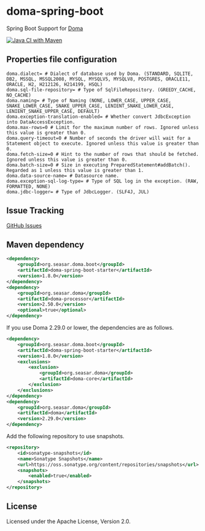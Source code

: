 # doma-spring-boot

Spring Boot Support for [Doma](https://github.com/domaframework/doma)

[![Java CI with Maven](https://github.com/domaframework/doma-spring-boot/workflows/Java%20CI%20with%20Maven/badge.svg)](https://github.com/domaframework/doma-spring-boot/actions?query=workflow%3A%22Java+CI+with+Maven%22)

## Properties file configuration

``` properties
doma.dialect= # Dialect of database used by Doma. (STANDARD, SQLITE, DB2, MSSQL, MSSQL2008, MYSQL, MYSQLV5, MYSQLV8, POSTGRES, ORACLE11, ORACLE, H2, H212126, H214199, HSQL)
doma.sql-file-repository= # Type of SqlFileRepository. (GREEDY_CACHE, NO_CACHE)
doma.naming= # Type of Naming (NONE, LOWER_CASE, UPPER_CASE, SNAKE_LOWER_CASE, SNAKE_UPPER_CASE, LENIENT_SNAKE_LOWER_CASE, LENIENT_SNAKE_UPPER_CASE, DEFAULT)
doma.exception-translation-enabled= # Whether convert JdbcException into DataAccessException.
doma.max-rows=0 # Limit for the maximum number of rows. Ignored unless this value is greater than 0.
doma.query-timeout=0 # Number of seconds the driver will wait for a Statement object to execute. Ignored unless this value is greater than 0.
doma.fetch-size=0 # Hint to the number of rows that should be fetched. Ignored unless this value is greater than 0.
doma.batch-size=0 # Size in executing PreparedStatement#addBatch(). Regarded as 1 unless this value is greater than 1.
doma.data-source-name= # Datasource name.
doma.exception-sql-log-type= # Type of SQL log in the exception. (RAW, FORMATTED, NONE)
doma.jdbc-logger= # Type of JdbcLogger. (SLF4J, JUL)
```

## Issue Tracking

[GitHub Issues](https://github.com/domaframework/doma-spring-boot/issues)

## Maven dependency

``` xml
<dependency>
    <groupId>org.seasar.doma.boot</groupId>
    <artifactId>doma-spring-boot-starter</artifactId>
    <version>1.8.0</version>
</dependency>
<dependency>
    <groupId>org.seasar.doma</groupId>
    <artifactId>doma-processor</artifactId>
    <version>2.50.0</version>
    <optional>true</optional>
</dependency>
```

If you use Doma 2.29.0 or lower, the dependencies are as follows.

```xml
<dependency>
    <groupId>org.seasar.doma.boot</groupId>
    <artifactId>doma-spring-boot-starter</artifactId>
    <version>1.8.0</version>
    <exclusions>
        <exclusion>
            <groupId>org.seasar.doma</groupId>
            <artifactId>doma-core</artifactId>
        </exclusion>
    </exclusions>
</dependency>
<dependency>
    <groupId>org.seasar.doma</groupId>
    <artifactId>doma</artifactId>
    <version>2.29.0</version>
</dependency>
```

Add the following repository to use snapshots.

``` xml
<repository>
    <id>sonatype-snapshots</id>
    <name>Sonatype Snapshots</name>
    <url>https://oss.sonatype.org/content/repositories/snapshots</url>
    <snapshots>
        <enabled>true</enabled>
    </snapshots>
</repository>
```

## License

Licensed under the Apache License, Version 2.0.
